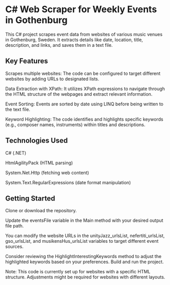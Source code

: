 # C# Web Scraper for Weekly Events in Gothenburg

This C# project scrapes event data from websites of various music venues in Gothenburg, Sweden. It extracts details like date, location, title, description, and links, and saves them in a text file.

## Key Features

Scrapes multiple websites: The code can be configured to target different websites by adding URLs to designated lists.

Data Extraction with XPath: It utilizes XPath expressions to navigate through the HTML structure of the webpages and extract relevant information.

Event Sorting: Events are sorted by date using LINQ before being written to the text file.

Keyword Highlighting: The code identifies and highlights specific keywords (e.g., composer names, instruments) within titles and descriptions.

## Technologies Used

C# (.NET)

HtmlAgilityPack (HTML parsing)

System.Net.Http (fetching web content)

System.Text.RegularExpressions (date format manipulation)

## Getting Started

Clone or download the repository.

Update the eventsFile variable in the Main method with your desired output file path.

You can modify the website URLs in the unityJazz_urlsList, nefertiti_urlsList, gso_urlsList, and musikensHus_urlsList variables to target different event sources.

Consider reviewing the HighlightInterestingKeywords method to adjust the highlighted keywords based on your preferences.
Build and run the project.

Note: This code is currently set up for websites with a specific HTML structure. Adjustments might be required for websites with different layouts.


